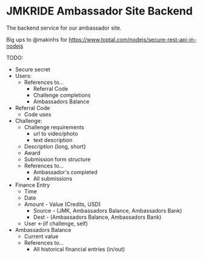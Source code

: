 # JMKRIDE Ambassador Site Backend

The backend service for our ambassador site.

Big ups to @makinhs for https://www.toptal.com/nodejs/secure-rest-api-in-nodejs

TODO:
 * Secure secret
 * Users:
    * References to...
      * Referral Code 
      * Challenge completions
      * Ambassadors Balance
 * Referral Code
    * Code uses
 * Challenge:
    * Challenge requirements
      * url to video/photo
      * text description
    * Description {long, short}
    * Award
    * Submission form structure
    * References to...
      * Ambassador's completed
      * All submissions
 * Finance Entry
    * Time
    * Date
    * Amount - Value (Credits, USD)
      * Source - (JMK, Ambassadors Balance, Ambassadors Bank)
      * Dest - (Ambassadors Balance, Ambassadors Bank)
    * User <-(if challenge, self)
 * Ambassadors Balance
    * Current value
    * References to...
      * All historical financial entries (in/out)

